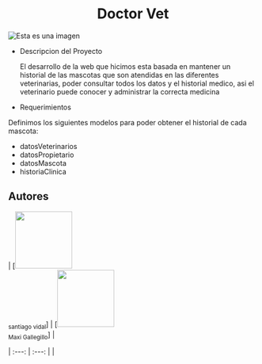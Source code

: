 <h1 align="center"> Doctor Vet </h1>

![Esta es una imagen](https://user-images.githubusercontent.com/63665948/194942261-74a0897a-fd8d-4d80-9769-537eb5f5e519.png)


* Descripcion del Proyecto
  
  El desarrollo de la web que hicimos esta basada en mantener un historial de las mascotas que son atendidas en las diferentes veterinarias, poder consultar todos los  datos y el historial medico, asi el veterinario puede conocer y administrar la correcta medicina

 * Requerimientos
 
  Definimos los siguientes modelos para poder obtener el historial de cada mascota:
  - datosVeterinarios
  - datosPropietario
  - datosMascota
  - historiaClinica
  
## Autores

| [<img src="https://avatars.githubusercontent.com/u/37356058?v=4" width=115><br><sub>santiago vidal</sub>] | [<img src="https://avatars.githubusercontent.com/u/71970858?v=4" width=115><br><sub>Maxi Gallegillo</sub>] |

| :---: | :---: | |
